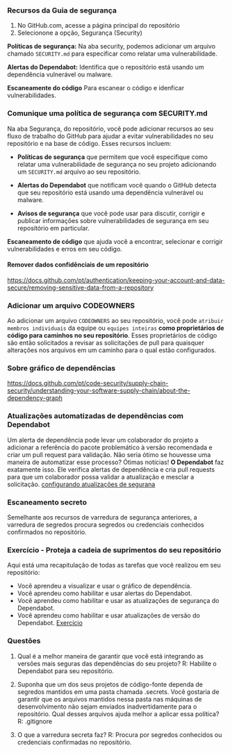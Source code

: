 ### Recursos da Guia de segurança

1. No GitHub.com, acesse a página principal do repositório
2. Selecionone a opção, Segurança (Security)

**Políticas de segurança:** Na aba security, podemos adicionar um arquivo chamado `SECURITY.md` para especificar como relatar uma vulnerabilidade.

**Alertas do Dependabot:** Identifica que o repositório está usando um dependência vulnerável ou malware.

**Escaneamente do código** Para escanear o código e idenficar vulnerabilidades.

### Comunique uma política de segurança com SECURITY.md

Na aba Segurança, do repositório, você pode adicionar recursos ao seu fluxo de trabalho do GitHub para ajudar a evitar vulnerabilidades no seu repositório e na base de código. Esses recursos incluem:

- **Políticas de segurança** que permitem que você especifique como relatar uma vulnerabilidade de segurança no seu projeto adicionando um `SECURITY.md` arquivo ao seu repositório.

- **Alertas do Dependabot** que notificam você quando o GitHub detecta que seu repositório está usando uma dependência vulnerável ou malware.

- **Avisos de segurança** que você pode usar para discutir, corrigir e publicar informações sobre vulnerabilidades de segurança em seu repositório em particular.

**Escaneamento de código** que ajuda você a encontrar, selecionar e corrigir vulnerabilidades e erros em seu código.

#### Remover dados confidênciais de um repositório

https://docs.github.com/pt/authentication/keeping-your-account-and-data-secure/removing-sensitive-data-from-a-repository

### Adicionar um arquivo CODEOWNERS

Ao adicionar um arquivo `CODEOWNERS` ao seu repositório, você pode `atribuir membros individuais` da equipe ou `equipes inteiras` **como proprietários de código para caminhos no seu repositório**. Esses proprietários de código são então solicitados a revisar as solicitações de pull para quaisquer alterações nos arquivos em um caminho para o qual estão configurados.

### Sobre gráfico de dependências

https://docs.github.com/pt/code-security/supply-chain-security/understanding-your-software-supply-chain/about-the-dependency-graph

### Atualizações automatizadas de dependências com Dependabot

Um alerta de dependência pode levar um colaborador do projeto a adicionar a referência do pacote problemático à versão recomendada e criar um pull request para validação. Não seria ótimo se houvesse uma maneira de automatizar esse processo? Ótimas notícias! **O Dependabot** faz exatamente isso. Ele verifica alertas de dependência e cria pull requests para que um colaborador possa validar a atualização e mesclar a solicitação. [configurando atualizações de segurana](https://docs.github.com/pt/code-security/dependabot/dependabot-security-updates/configuring-dependabot-security-updates)

### Escaneamento secreto

Semelhante aos recursos de varredura de segurança anteriores, a varredura de segredos procura segredos ou credenciais conhecidos confirmados no repositório.

### Exercício - Proteja a cadeia de suprimentos do seu repositório

Aqui está uma recapitulação de todas as tarefas que você realizou em seu repositório:

- Você aprendeu a visualizar e usar o gráfico de dependência.
- Você aprendeu como habilitar e usar alertas do Dependabot.
- Você aprendeu como habilitar e usar as atualizações de segurança do Dependabot.
- Você aprendeu como habilitar e usar atualizações de versão do Dependabot.
  [Exercício](https://github.com/alxss01/skills-secure-repository-supply-chain/issues/1)

### Questões

1. Qual é a melhor maneira de garantir que você está integrando as versões mais seguras das dependências do seu projeto?
   R: Habilite o Dependabot para seu repositório.

2. Suponha que um dos seus projetos de código-fonte dependa de segredos mantidos em uma pasta chamada .secrets. Você gostaria de garantir que os arquivos mantidos nessa pasta nas máquinas de desenvolvimento não sejam enviados inadvertidamente para o repositório. Qual desses arquivos ajuda melhor a aplicar essa política?  
   R: .gitignore

3. O que a varredura secreta faz?
   R: Procura por segredos conhecidos ou credenciais confirmadas no repositório.
